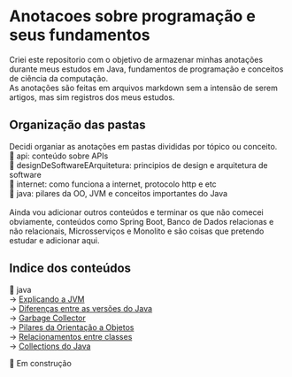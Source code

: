 # Anotacoes sobre programação e seus fundamentos
Criei este repositorio com o objetivo de armazenar minhas anotações durante meus estudos em Java, fundamentos de programação e conceitos de ciência da computação.
<br>
As anotações são feitas em arquivos markdown sem a intensão de serem artigos, mas sim registros dos meus estudos.

## Organização das pastas
Decidi organiar as anotações em pastas divididas por tópico ou conceito.
<br>
:file_folder: api: conteúdo sobre APIs
<br>
:file_folder: designDeSoftwareEArquitetura: principios de design e arquitetura de software
<br>
:file_folder: internet: como funciona a internet, protocolo http e etc
<br>
:file_folder: java: pilares da OO, JVM e conceitos importantes do Java
<br><br>
Ainda vou adicionar outros conteúdos e terminar os que não comecei obviamente, conteúdos como Spring Boot, Banco de Dados relacionas e não relacionais, Microsserviços e Monolito e são coisas que pretendo estudar e adicionar aqui.

## Indice dos conteúdos
:file_folder: java
<br>
-> [Explicando a JVM](java/explicandoJVM.md)<br>
-> [Diferenças entre as versões do Java](java/diferencasEntreVersoesJava.md)<br>
-> [Garbage Collector](java/garbageCollector.md)<br>
-> [Pilares da Orientação a Objetos](java/pilaresDaOrientacaoAObjetos.md)<br>
-> [Relacionamentos entre classes](java/relacionamentosEmOO.md)<br>
-> [Collections do Java](java/collectionsJava.md)<br>

:construction: Em construção
